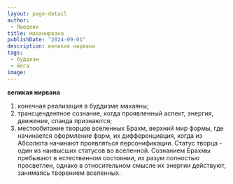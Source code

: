 ```yaml
---
layout: page-detail
author:
 - Яшодеви
title: маханирвана
publishDate: "2024-09-01"
description: великая нирвана
tags:
 - буддизм
 - йога
image: 
---
```


__великая нирвана__
1) конечная реализация в буддизме махаяны;
2) трансцендентное сознание, когда проявленный аспект, энергия, движение, спанда признаются;
3) местообитание творцов вселенных Брахм, верхний мир формы, где начинается оформление форм, их дифференциация, когда из Абсолюта начинают проявляться персонификации. Статус творца - один из наивысших статусов во вселенной. Сознанием Брахмы пребывают в естественном состоянии, их разум полностью просветлен, однако в относительном смысле их энергии действуют, занимаясь творением вселенных.&nbsp;

